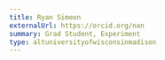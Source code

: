 ```yaml
---
title: Ryan Simeon
externalUrl: https://orcid.org/nan
summary: Grad Student, Experiment
type: altuniversityofwisconsinmadison
---
```

